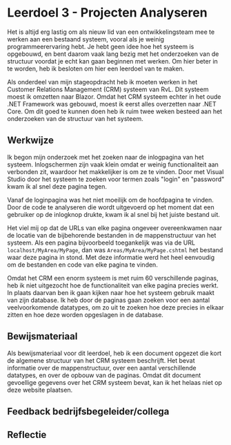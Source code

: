 ﻿# Leerdoel 3 - Projecten Analyseren

Het is altijd erg lastig om als nieuw lid van een ontwikkelingsteam mee te werken aan een bestaand systeem, vooral als je weinig programmeerervaring hebt. Je hebt geen idee hoe het systeem is opgebouwd, en bent daarom vaak lang bezig met het onderzoeken van de structuur voordat je echt kan gaan beginnen met werken. Om hier beter in te worden, heb ik besloten om hier een leerdoel van te maken.

Als onderdeel van mijn stageopdracht heb ik moeten werken in het Customer Relations Management (CRM) systeem van RvL. Dit systeem moest ik omzetten naar Blazor. Omdat het CRM systeem echter in het oude .NET Framework was gebouwd, moest ik eerst alles overzetten naar .NET Core. Om dit goed te kunnen doen heb ik ruim twee weken besteed aan het onderzoeken van de structuur van het systeem.

## Werkwijze

Ik begon mijn onderzoek met het zoeken naar de inlogpagina van het systeem. Inlogschermen zijn vaak klein omdat er weinig functionaliteit aan verbonden zit, waardoor het makkelijker is om ze te vinden. Door met Visual Studio door het systeem te zoeken voor termen zoals "login" en "password" kwam ik al snel deze pagina tegen.

Vanaf de loginpagina was het niet moeilijk om de hoofdpagina te vinden. Door de code te analyseren die wordt uitgevoerd op het moment dat een gebruiker op de inlogknop drukte, kwam ik al snel bij het juiste bestand uit.

Het viel mij op dat de URLs van elke pagina ongeveer overeenkwamen naar de locatie van de bijbehorende bestanden in de mappenstructuur van het systeem. Als een pagina bijvoorbeeld toegankelijk was via de URL `localhost/MyArea/MyPage`, dan was `Areas/MyArea/MyPage.cshtml` het bestand waar deze pagina in stond. Met deze informatie werd het heel eenvoudig om de bestanden en code van elke pagina te vinden.

Omdat het CRM een enorm systeem is met ruim 60 verschillende paginas, heb ik niet uitgezocht hoe de functionaliteit van elke pagina precies werkt. In plaats daarvan ben ik gaan kijken naar hoe het systeem gebruik maakt van zijn database. Ik heb door de paginas gaan zoeken voor een aantal veelvoorkomende datatypes, om zo uit te zoeken hoe deze precies in elkaar zitten en hoe deze worden opgeslagen in de database.

## Bewijsmateriaal

Als bewijsmateriaal voor dit leerdoel, heb ik een document opgezet die kort de algemene structuur van het CRM systeem beschrijft. Het bevat informatie over de mappenstructuur, over een aantal verschillende datatypes, en over de opbouw van de paginas. Omdat dit document gevoellige gegevens over het CRM systeem bevat, kan ik het helaas niet op deze website plaatsen.


## Feedback bedrijfsbegeleider/collega
## Reflectie
